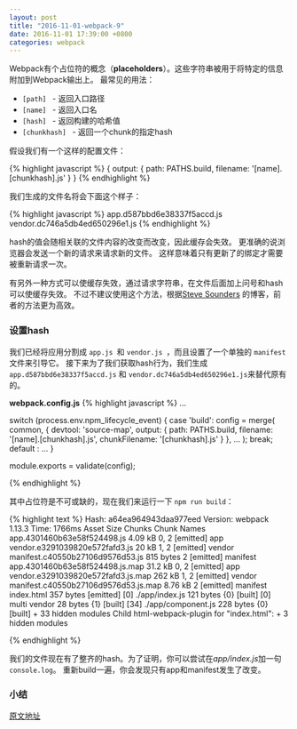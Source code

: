 ```yaml
---
layout: post
title: "2016-11-01-webpack-9"
date: 2016-11-01 17:39:00 +0800
categories: webpack
---
```


Webpack有个占位符的概念（**placeholders**）。这些字符串被用于将特定的信息附加到Webpack输出上。
最常见的用法：
-  `[path] ` - 返回入口路径
-  `[name] ` - 返回入口名
-  `[hash] ` - 返回构建的哈希值
-  `[chunkhash] ` - 返回一个chunk的指定hash

假设我们有一个这样的配置文件：

{% highlight javascript %}
{
    output: {
        path: PATHS.build,
        filename: '[name].[chunkhash].js'
    }
}
{% endhighlight %}

我们生成的文件名将会下面这个样子：

{% highlight javascript %}
app.d587bbd6e38337f5accd.js
vendor.dc746a5db4ed650296e1.js
{% endhighlight %}

hash的值会随相关联的文件内容的改变而改变，因此缓存会失效。
更准确的说浏览器会发送一个新的请求来请求新的文件。
这样意味着只有更新了的绑定才需要被重新请求一次。

有另外一种方式可以使缓存失效，通过请求字符串，在文件后面加上问号和hash可以使缓存失效。
不过不建议使用这个方法，根据[Steve Sounders](http://www.stevesouders.com/blog/2008/08/23/revving-filenames-dont-use-querystring/)
的博客，前者的方法更为高效。

### 设置hash
我们已经将应用分割成 `app.js `和 `vendor.js `，而且设置了一个单独的 `manifest `文件来引导它。
接下来为了我们获取hash行为，我们生成 `app.d587bbd6e38337f5accd.js` 和 `vendor.dc746a5db4ed650296e1.js`来替代原有的。

**webpack.config.js**
{% highlight javascript %}
...

switch (process.env.npm_lifecycle_event) {
    case 'build':
        config = merge(
            common,
            {
                devtool: 'source-map',
                output: {
                    path: PATHS.build,
                    filename: '[name].[chunkhash].js',
                    chunkFilename: '[chunkhash].js'
                }
            },
            ...
        );
        break;
    default :
        ...
}

module.exports = validate(config);

{% endhighlight %}

其中占位符是不可或缺的，现在我们来运行一下 `npm run build`：

{% highlight text %}
Hash: a64ea964943daa977eed
Version: webpack 1.13.3
Time: 1766ms
                               Asset       Size  Chunks             Chunk Names
         app.4301460b63e58f524498.js    4.09 kB    0, 2  [emitted]  app
      vendor.e3291039820e572fafd3.js      20 kB    1, 2  [emitted]  vendor
    manifest.c40550b27106d9576d53.js  815 bytes       2  [emitted]  manifest
     app.4301460b63e58f524498.js.map    31.2 kB    0, 2  [emitted]  app
  vendor.e3291039820e572fafd3.js.map     262 kB    1, 2  [emitted]  vendor
manifest.c40550b27106d9576d53.js.map    8.76 kB       2  [emitted]  manifest
                          index.html  357 bytes          [emitted]
   [0] ./app/index.js 121 bytes {0} [built]
   [0] multi vendor 28 bytes {1} [built]
  [34] ./app/component.js 228 bytes {0} [built]
    + 33 hidden modules
Child html-webpack-plugin for "index.html":
        + 3 hidden modules
        
{% endhighlight %}

我们的文件现在有了整齐的hash。为了证明，你可以尝试在*app/index.js*加一句`console.log`。
重新build一遍，你会发现只有app和manifest发生了改变。

### 小结

[原文地址](http://survivejs.com/webpack/building-with-webpack/adding-hashes-to-filenames/)
